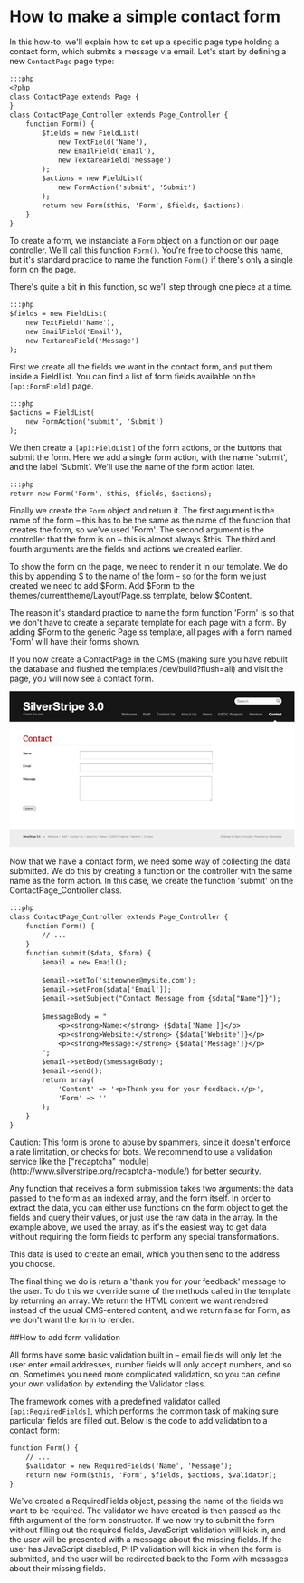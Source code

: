 # How to make a simple contact form

In this how-to, we'll explain how to set up a specific page type
holding a contact form, which submits a message via email.
Let's start by defining a new `ContactPage` page type:

	:::php
	<?php
	class ContactPage extends Page {
	}
	class ContactPage_Controller extends Page_Controller {
		function Form() { 
			$fields = new FieldList( 
				new TextField('Name'), 
				new EmailField('Email'), 
				new TextareaField('Message')
			); 
			$actions = new FieldList( 
				new FormAction('submit', 'Submit') 
			); 
			return new Form($this, 'Form', $fields, $actions); 
		}
	}

To create a form, we instanciate a `Form` object on a function on our page controller. We'll call this function `Form()`. You're free to choose this name, but it's standard practice to name the function `Form()` if there's only a single form on the page.

There's quite a bit in this function, so we'll step through one piece at a time.

	:::php
	$fields = new FieldList(
		new TextField('Name'),
		new EmailField('Email'),
		new TextareaField('Message')
	);

First we create all the fields we want in the contact form, and put them inside a FieldList. You can find a list of form fields available on the `[api:FormField]` page.   

	:::php
	$actions = FieldList(
		new FormAction('submit', 'Submit')
	);

We then create a `[api:FieldList]` of the form actions, or the buttons that submit the form. Here we add a single form action, with the name 'submit', and the label 'Submit'. We'll use the name of the form action later.

	:::php
	return new Form('Form', $this, $fields, $actions);

Finally we create the `Form` object and return it. The first argument is the name of the form – this has to be the same as the name of the function that creates the form, so we've used 'Form'. The second argument is the controller that the form is on – this is almost always $this. The third and fourth arguments are the fields and actions we created earlier.

To show the form on the page, we need to render it in our template. We do this by appending $ to the name of the form – so for the form we just created we need to add $Form. Add $Form to the themes/currenttheme/Layout/Page.ss template, below $Content.

The reason it's standard practice to name the form function 'Form' is so that we don't have to create a separate template for each page with a form. By adding $Form to the generic Page.ss template, all pages with a form named 'Form' will have their forms shown.

If you now create a ContactPage in the CMS (making sure you have rebuilt the database and flushed the templates /dev/build?flush=all) and visit the page, you will now see a contact form.

![](../_images/howto_contactForm.jpg)


Now that we have a contact form, we need some way of collecting the data submitted. We do this by creating a function on the controller with the same name as the form action. In this case, we create the function 'submit' on the ContactPage_Controller class.

	:::php
	class ContactPage_Controller extends Page_Controller {
		function Form() {
			// ...
		}
		function submit($data, $form) { 
			$email = new Email(); 
			 
			$email->setTo('siteowner@mysite.com'); 
			$email->setFrom($data['Email']); 
			$email->setSubject("Contact Message from {$data["Name"]}"); 
			 
			$messageBody = " 
				<p><strong>Name:</strong> {$data['Name']}</p> 
				<p><strong>Website:</strong> {$data['Website']}</p> 
				<p><strong>Message:</strong> {$data['Message']}</p> 
			"; 
			$email->setBody($messageBody); 
			$email->send(); 
			return array(
				'Content' => '<p>Thank you for your feedback.</p>',
				'Form' => ''
			);
		}
	}

<div class="hint" markdown="1">
	Caution: This form is prone to abuse by spammers,
	since it doesn't enforce a rate limitation, or checks for bots.
	We recommend to use a validation service like the ["recaptcha" module](http://www.silverstripe.org/recaptcha-module/)
	for better security.
</div>

Any function that receives a form submission takes two arguments: the data passed to the form as an indexed array, and the form itself. In order to extract the data, you can either use functions on the form object to get the fields and query their values, or just use the raw data in the array. In the example above, we used the array, as it's the easiest way to get data without requiring the form fields to perform any special transformations.

This data is used to create an email, which you then send to the address you choose.

The final thing we do is return a 'thank you for your feedback' message to the user. To do this we override some of the methods called in the template by returning an array. We return the HTML content we want rendered instead of the usual CMS-entered content, and we return false for Form, as we don't want the form to render.


##How to add form validation

All forms have some basic validation built in – email fields will only let the user enter email addresses, number fields will only accept numbers, and so on. Sometimes you need more complicated validation, so you can define your own validation by extending the Validator class.

The framework comes with a predefined validator called `[api:RequiredFields]`, which performs the common task of making sure particular fields are filled out. Below is the code to add validation to a contact form:

	function Form() { 
		// ...
		$validator = new RequiredFields('Name', 'Message');
		return new Form($this, 'Form', $fields, $actions, $validator); 
	}

We've created a RequiredFields object, passing the name of the fields we want to be required. The validator we have created is then passed as the fifth argument of the form constructor. If we now try to submit the form without filling out the required fields, JavaScript validation will kick in, and the user will be presented with a message about the missing fields. If the user has JavaScript disabled, PHP validation will kick in when the form is submitted, and the user will be redirected back to the Form with messages about their missing fields.


